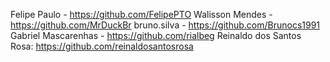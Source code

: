 Felipe Paulo - https://github.com/FelipePTO
Walisson Mendes  - https://github.com/MrDuckBr
bruno.silva - https://github.com/Brunocs1991
Gabriel Mascarenhas - https://github.com/rialbeg
Reinaldo dos Santos Rosa: https://github.com/reinaldosantosrosa
